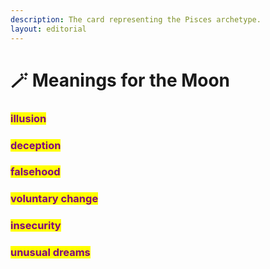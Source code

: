 ```yaml
---
description: The card representing the Pisces archetype.
layout: editorial
---
```


# 🪄 Meanings for the Moon

### <mark style="color:purple;"></mark>

### <mark style="color:purple;">illusion</mark>&#x20;

### <mark style="color:purple;">deception</mark>&#x20;

### <mark style="color:purple;">falsehood</mark>&#x20;

### <mark style="color:purple;">voluntary change</mark>

### <mark style="color:purple;">insecurity</mark>&#x20;

### <mark style="color:purple;">unusual dreams</mark>

<mark style="color:purple;"></mark>
